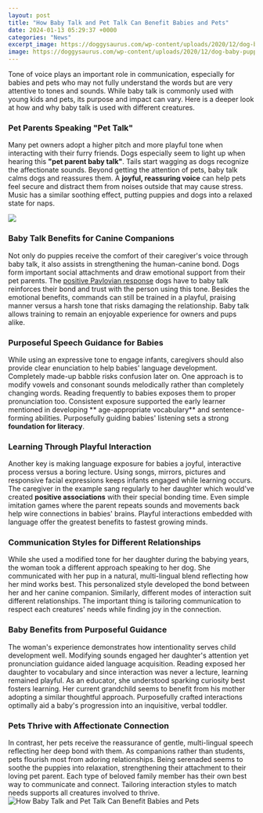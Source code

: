 ```yaml
---
layout: post
title: "How Baby Talk and Pet Talk Can Benefit Babies and Pets"
date: 2024-01-13 05:29:37 +0000
categories: "News"
excerpt_image: https://doggysaurus.com/wp-content/uploads/2020/12/dog-baby-puppy-kid.jpg
image: https://doggysaurus.com/wp-content/uploads/2020/12/dog-baby-puppy-kid.jpg
---
```


Tone of voice plays an important role in communication, especially for babies and pets who may not fully understand the words but are very attentive to tones and sounds. While baby talk is commonly used with young kids and pets, its purpose and impact can vary. Here is a deeper look at how and why baby talk is used with different creatures.
### Pet Parents Speaking "Pet Talk" 
Many pet owners adopt a higher pitch and more playful tone when interacting with their furry friends. Dogs especially seem to light up when hearing this **"pet parent baby talk"**. Tails start wagging as dogs recognize the affectionate sounds. Beyond getting the attention of pets, baby talk calms dogs and reassures them. A **joyful, reassuring voice** can help pets feel secure and distract them from noises outside that may cause stress. Music has a similar soothing effect, putting puppies and dogs into a relaxed state for naps.

![](https://www.rd.com/wp-content/uploads/2022/11/GettyImages-1388993174.jpg)
### Baby Talk Benefits for Canine Companions
Not only do puppies receive the comfort of their caregiver's voice through baby talk, it also assists in strengthening the human-canine bond. Dogs form important social attachments and draw emotional support from their pet parents. The [positive Pavlovian response](https://store.fi.io.vn/wiener-are-always-the-perfect-answer-dachshund-1) dogs have to baby talk reinforces their bond and trust with the person using this tone. Besides the emotional benefits, commands can still be trained in a playful, praising manner versus a harsh tone that risks damaging the relationship. Baby talk allows training to remain an enjoyable experience for owners and pups alike.
### Purposeful Speech Guidance for Babies 
While using an expressive tone to engage infants, caregivers should also provide clear enunciation to help babies' language development. Completely made-up babble risks confusion later on. One approach is to modify vowels and consonant sounds melodically rather than completely changing words. Reading frequently to babies exposes them to proper pronunciation too. Consistent exposure supported the early learner mentioned in developing ** age-appropriate vocabulary** and sentence-forming abilities. Purposefully guiding babies' listening sets a strong **foundation for literacy**.
### Learning Through Playful Interaction 
Another key is making language exposure for babies a joyful, interactive process versus a boring lecture. Using songs, mirrors, pictures and responsive facial expressions keeps infants engaged while learning occurs. The caregiver in the example sang regularly to her daughter which would've created **positive associations** with their special bonding time. Even simple imitation games where the parent repeats sounds and movements back help wire connections in babies' brains. Playful interactions embedded with language offer the greatest benefits to fastest growing minds.
### Communication Styles for Different Relationships  
While she used a modified tone for her daughter during the babying years, the woman took a different approach speaking to her dog. She communicated with her pup in a natural, multi-lingual blend reflecting how her mind works best. This personalized style developed the bond between her and her canine companion. Similarly, different modes of interaction suit different relationships. The important thing is tailoring communication to respect each creatures' needs while finding joy in the connection.
### Baby Benefits from Purposeful Guidance
The woman's experience demonstrates how intentionality serves child development well. Modifying sounds engaged her daughter's attention yet pronunciation guidance aided language acquisition. Reading exposed her daughter to vocabulary and since interaction was never a lecture, learning remained playful. As an educator, she understood sparking curiosity best fosters learning. Her current grandchild seems to benefit from his mother adopting a similar thoughtful approach. Purposefully crafted interactions optimally aid a baby's progression into an inquisitive, verbal toddler. 
### Pets Thrive with Affectionate Connection  
In contrast, her pets receive the reassurance of gentle, multi-lingual speech reflecting her deep bond with them. As companions rather than students, pets flourish most from adoring relationships. Being serenaded seems to soothe the puppies into relaxation, strengthening their attachment to their loving pet parent. Each type of beloved family member has their own best way to communicate and connect. Tailoring interaction styles to match needs supports all creatures involved to thrive.
![How Baby Talk and Pet Talk Can Benefit Babies and Pets](https://doggysaurus.com/wp-content/uploads/2020/12/dog-baby-puppy-kid.jpg)